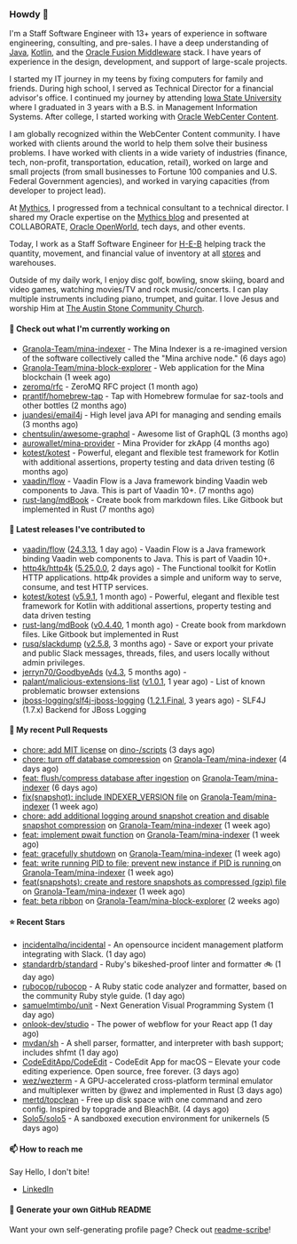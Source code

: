 ### Howdy 👋

I'm a Staff Software Engineer with 13+ years of experience in software engineering, consulting, and pre-sales. I have a deep understanding of [Java](https://www.oracle.com/java/), [Kotlin](https://kotlinlang.org/), and the [Oracle Fusion Middleware](https://www.oracle.com/middleware/) stack. I have years of experience in the design, development, and support of large-scale projects.

I started my IT journey in my teens by fixing computers for family and friends. During high school, I served as Technical Director for a financial advisor's office. I continued my journey by attending [Iowa State University](https://www.iastate.edu/) where I graduated in 3 years with a B.S. in Management Information Systems. After college, I started working with [Oracle WebCenter Content](https://docs.oracle.com/en/middleware/webcenter/content/12.2.1.4/).

I am globally recognized within the WebCenter Content community. I have worked with clients around the world to help them solve their business problems. I have worked with clients in a wide variety of industries (finance, tech, non-profit, transportation, education, retail), worked on large and small projects (from small businesses to Fortune 100 companies and U.S. Federal Government agencies), and worked in varying capacities (from developer to project lead).

At [Mythics](https://www.mythics.com/), I progressed from a technical consultant to a technical director. I shared my Oracle expertise on the [Mythics blog](https://mythics.com/blog/) and presented at COLLABORATE, [Oracle OpenWorld](https://www.oracle.com/cloudworld/), tech days, and other events.

Today, I work as a Staff Software Engineer for [H-E-B](https://digital.heb.com/) helping track the quantity, movement, and financial value of inventory at all [stores](https://heb.com/store-locations) and warehouses.

Outside of my daily work, I enjoy disc golf, bowling, snow skiing, board and video games, watching movies/TV and rock music/concerts. I can play multiple instruments including piano, trumpet, and guitar. I love Jesus and worship Him at [The Austin Stone Community Church](https://austinstone.org/).

#### 👷 Check out what I'm currently working on

- [Granola-Team/mina-indexer](https://github.com/Granola-Team/mina-indexer) - The Mina Indexer is a re-imagined version of the software collectively called the &#34;Mina archive node.&#34; (6 days ago)
- [Granola-Team/mina-block-explorer](https://github.com/Granola-Team/mina-block-explorer) - Web application for the Mina blockchain (1 week ago)
- [zeromq/rfc](https://github.com/zeromq/rfc) - ZeroMQ RFC project (1 month ago)
- [prantlf/homebrew-tap](https://github.com/prantlf/homebrew-tap) - Tap with Homebrew formulae for saz-tools and other bottles (2 months ago)
- [juandesi/email4j](https://github.com/juandesi/email4j) - High level java API for managing and sending emails (3 months ago)
- [chentsulin/awesome-graphql](https://github.com/chentsulin/awesome-graphql) - Awesome list of GraphQL (3 months ago)
- [aurowallet/mina-provider](https://github.com/aurowallet/mina-provider) - Mina Provider for zkApp (4 months ago)
- [kotest/kotest](https://github.com/kotest/kotest) - Powerful, elegant and flexible test framework for Kotlin with additional assertions, property testing and data driven testing (6 months ago)
- [vaadin/flow](https://github.com/vaadin/flow) - Vaadin Flow is a Java framework binding Vaadin web components to Java. This is part of Vaadin 10&#43;. (7 months ago)
- [rust-lang/mdBook](https://github.com/rust-lang/mdBook) - Create book from markdown files. Like Gitbook but implemented in Rust (7 months ago)

#### 🔭 Latest releases I've contributed to

- [vaadin/flow](https://github.com/vaadin/flow) ([24.3.13](https://github.com/vaadin/flow/releases/tag/24.3.13), 1 day ago) - Vaadin Flow is a Java framework binding Vaadin web components to Java. This is part of Vaadin 10&#43;.
- [http4k/http4k](https://github.com/http4k/http4k) ([5.25.0.0](https://github.com/http4k/http4k/releases/tag/5.25.0.0), 2 days ago) - The Functional toolkit for Kotlin HTTP applications. http4k provides a simple and uniform way to serve, consume, and test HTTP services.
- [kotest/kotest](https://github.com/kotest/kotest) ([v5.9.1](https://github.com/kotest/kotest/releases/tag/v5.9.1), 1 month ago) - Powerful, elegant and flexible test framework for Kotlin with additional assertions, property testing and data driven testing
- [rust-lang/mdBook](https://github.com/rust-lang/mdBook) ([v0.4.40](https://github.com/rust-lang/mdBook/releases/tag/v0.4.40), 1 month ago) - Create book from markdown files. Like Gitbook but implemented in Rust
- [rusq/slackdump](https://github.com/rusq/slackdump) ([v2.5.8](https://github.com/rusq/slackdump/releases/tag/v2.5.8), 3 months ago) - Save or export your private and public Slack messages, threads, files, and users locally without admin privileges.
- [jerryn70/GoodbyeAds](https://github.com/jerryn70/GoodbyeAds) ([v4.3](https://github.com/jerryn70/GoodbyeAds/releases/tag/v4.3), 5 months ago) - 
- [palant/malicious-extensions-list](https://github.com/palant/malicious-extensions-list) ([v1.0.1](https://github.com/palant/malicious-extensions-list/releases/tag/v1.0.1), 1 year ago) - List of known problematic browser extensions
- [jboss-logging/slf4j-jboss-logging](https://github.com/jboss-logging/slf4j-jboss-logging) ([1.2.1.Final](https://github.com/jboss-logging/slf4j-jboss-logging/releases/tag/1.2.1.Final), 3 years ago) - SLF4J (1.7.x) Backend for JBoss Logging

#### 🔨 My recent Pull Requests

- [chore: add MIT license](https://github.com/dino-/scripts/pull/22) on [dino-/scripts](https://github.com/dino-/scripts) (3 days ago)
- [chore: turn off database compression](https://github.com/Granola-Team/mina-indexer/pull/1249) on [Granola-Team/mina-indexer](https://github.com/Granola-Team/mina-indexer) (4 days ago)
- [feat: flush/compress database after ingestion](https://github.com/Granola-Team/mina-indexer/pull/1245) on [Granola-Team/mina-indexer](https://github.com/Granola-Team/mina-indexer) (6 days ago)
- [fix(snapshot): include INDEXER_VERSION file](https://github.com/Granola-Team/mina-indexer/pull/1242) on [Granola-Team/mina-indexer](https://github.com/Granola-Team/mina-indexer) (1 week ago)
- [chore: add additional logging around snapshot creation and disable snapshot compression](https://github.com/Granola-Team/mina-indexer/pull/1240) on [Granola-Team/mina-indexer](https://github.com/Granola-Team/mina-indexer) (1 week ago)
- [feat: implement pwait function](https://github.com/Granola-Team/mina-indexer/pull/1239) on [Granola-Team/mina-indexer](https://github.com/Granola-Team/mina-indexer) (1 week ago)
- [feat: gracefully shutdown](https://github.com/Granola-Team/mina-indexer/pull/1237) on [Granola-Team/mina-indexer](https://github.com/Granola-Team/mina-indexer) (1 week ago)
- [feat: write running PID to file; prevent new instance if PID is running ](https://github.com/Granola-Team/mina-indexer/pull/1231) on [Granola-Team/mina-indexer](https://github.com/Granola-Team/mina-indexer) (1 week ago)
- [feat(snapshots): create and restore snapshots as compressed (gzip) file](https://github.com/Granola-Team/mina-indexer/pull/1220) on [Granola-Team/mina-indexer](https://github.com/Granola-Team/mina-indexer) (1 week ago)
- [feat: beta ribbon](https://github.com/Granola-Team/mina-block-explorer/pull/914) on [Granola-Team/mina-block-explorer](https://github.com/Granola-Team/mina-block-explorer) (2 weeks ago)

#### ⭐ Recent Stars

- [incidentalhq/incidental](https://github.com/incidentalhq/incidental) - An opensource incident management platform integrating with Slack. (1 day ago)
- [standardrb/standard](https://github.com/standardrb/standard) - Ruby&#39;s bikeshed-proof linter and formatter 🚲 (1 day ago)
- [rubocop/rubocop](https://github.com/rubocop/rubocop) - A Ruby static code analyzer and formatter, based on the community Ruby style guide. (1 day ago)
- [samuelmtimbo/unit](https://github.com/samuelmtimbo/unit) - Next Generation Visual Programming System (1 day ago)
- [onlook-dev/studio](https://github.com/onlook-dev/studio) - The power of webflow for your React app (1 day ago)
- [mvdan/sh](https://github.com/mvdan/sh) - A shell parser, formatter, and interpreter with bash support; includes shfmt (1 day ago)
- [CodeEditApp/CodeEdit](https://github.com/CodeEditApp/CodeEdit) - CodeEdit App for macOS – Elevate your code editing experience. Open source, free forever. (3 days ago)
- [wez/wezterm](https://github.com/wez/wezterm) - A GPU-accelerated cross-platform terminal emulator and multiplexer written by @wez and implemented in Rust (3 days ago)
- [mertd/topclean](https://github.com/mertd/topclean) - Free up disk space with one command and zero config. Inspired by topgrade and BleachBit. (4 days ago)
- [Solo5/solo5](https://github.com/Solo5/solo5) - A sandboxed execution environment for unikernels (5 days ago)

#### 📫 How to reach me

Say Hello, I don't bite!

- [LinkedIn](https://www.linkedin.com/in/jonathanhult/)

#### 📖 Generate your own GitHub README

Want your own self-generating profile page? Check out [readme-scribe](https://github.com/muesli/readme-scribe)!
